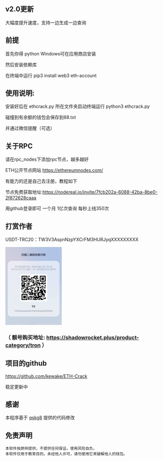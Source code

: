 ## v2.0更新

大幅度提升速度，支持一边生成一边查询

##  前提

首先你得 python Windows可在应用商店安装
 
然后安装依赖库

在终端中运行 pip3 install web3 eth-account


## 使用说明:

安装好后在 ethcrack.py 所在文件夹启动终端运行 python3 ethcrack.py

碰撞到有余额的钱包会保存到88.txt

并通过微信提醒（可选）

##  关于RPC

请在rpc_nodes下添加rpc节点，越多越好

ETH公开节点网站 https://ethereumnodes.com/

有能力的还是自己去注册，教程如下

节点免费获取地址:https://nodereal.io/invite/7fcb202a-6088-42ba-8be0-2f872628caaa

用github登录即可 一个月 1亿次查询 每秒上线350次

##  打赏作者

USDT-TRC20：TW3V3AspnNzpYXCrFM3HURJyqXXXXXXXXX

<img src="https://raw.githubusercontent.com/kewake/ETH-Crack/main/9X.png" width="35%">

### （ 靓号购买地址: https://shadowrocket.plus/product-category/tron ）
##  项目的github

https://github.com/kewake/ETH-Crack

稳定更新中

## 感谢

本程序基于 [qskg8](https://github.com/qskg8/) 提供的代码修改

## 免责声明

    本软件按原样提供，不提供任何保证。使用风险自负。
    本软件仅用于教育目的。未经他人许可，请勿使用它来破解他人的钱包。
